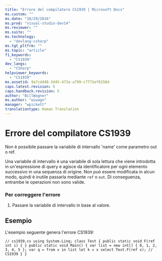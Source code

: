 ```yaml
---
title: "Errore del compilatore CS1939 | Microsoft Docs"
ms.custom: ""
ms.date: "10/29/2016"
ms.prod: "visual-studio-dev14"
ms.reviewer: ""
ms.suite: ""
ms.technology: 
  - "devlang-csharp"
ms.tgt_pltfrm: ""
ms.topic: "article"
f1_keywords: 
  - "CS1939"
dev_langs: 
  - "CSharp"
helpviewer_keywords: 
  - "CS1939"
ms.assetid: 9a7cdd48-3d45-473a-a799-c7771ef8158d
caps.latest.revision: 5
caps.handback.revision: 5
author: "BillWagner"
ms.author: "wiwagn"
manager: "wpickett"
translationtype: Human Translation
---
```

# Errore del compilatore CS1939
Non è possibile passare la variabile di intervallo 'name' come parametro out o ref.  
  
 Una variabile di intervallo è una variabile di sola lettura che viene introdotta in un'espressione di query e agisce da identificatore per ogni elemento successivo in una sequenza di origine. Non può essere modificata in alcun modo, quindi è inutile passarla mediante `ref` o `out`. Di conseguenza, entrambe le operazioni non sono valide.  
  
### Per correggere l'errore  
  
1.  Passare la variabile di intervallo in base al valore.  
  
## Esempio  
 L'esempio seguente genera l'errore CS1939:  
  
```  
// cs1939.cs using System.Linq; class Test { public static void F(ref int i) { } public static void Main() { var list = new int[] { 0, 1, 2, 3, 4, 5 }; var q = from x in list let k = x select Test.F(ref x); // CS1939 } }  
```
